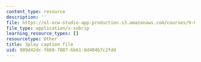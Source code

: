 ```yaml
---
content_type: resource
description: ''
file: https://ol-ocw-studio-app-production.s3.amazonaws.com/courses/9-00-introduction-to-psychology-fall-2004/909d42dcf66970876b618d404b7c2fdd_10493.srt
file_type: application/x-subrip
learning_resource_types: []
resourcetype: Other
title: 3play caption file
uid: 909d42dc-f669-7087-6b61-8d404b7c2fdd
---
```


